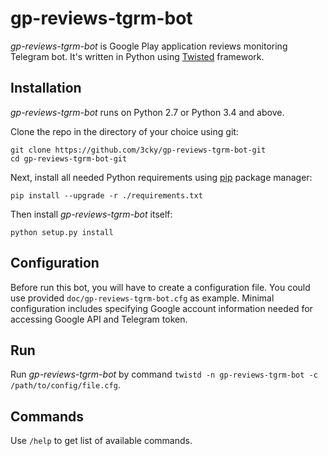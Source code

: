# gp-reviews-tgrm-bot

*gp-reviews-tgrm-bot* is Google Play application reviews monitoring Telegram bot.
It's written in Python using [Twisted](https://twistedmatrix.com/trac/) framework.

## Installation

*gp-reviews-tgrm-bot* runs on Python 2.7 or Python 3.4 and above.

Clone the repo in the directory of your choice using git:
```
git clone https://github.com/3cky/gp-reviews-tgrm-bot-git
cd gp-reviews-tgrm-bot-git
```

Next, install all needed Python requirements using [pip](https://pip.pypa.io/en/latest/) package manager:

`pip install --upgrade -r ./requirements.txt`

Then install *gp-reviews-tgrm-bot* itself:

`python setup.py install`

## Configuration

Before run this bot, you will have to create a configuration file. You could use
provided `doc/gp-reviews-tgrm-bot.cfg` as example. Minimal configuration includes specifying
Google account information needed for accessing Google API and Telegram token.

## Run

Run *gp-reviews-tgrm-bot* by command `twistd -n gp-reviews-tgrm-bot -c /path/to/config/file.cfg`.

## Commands

Use `/help` to get list of available commands.